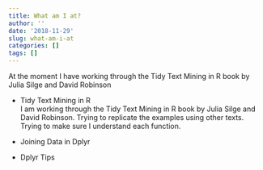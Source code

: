 ```yaml
---
title: What am I at?
author: ''
date: '2018-11-29'
slug: what-am-i-at
categories: []
tags: []
---
```


At the moment I have working through the Tidy Text Mining in R book by Julia Silge and David Robinson

* Tidy Text Mining in R  
I am working through the Tidy Text Mining in R book by Julia Silge and David Robinson. Trying to replicate the examples using other texts. Trying to make sure I understand each function.

* Joining Data in Dplyr  
* Dplyr Tips  
